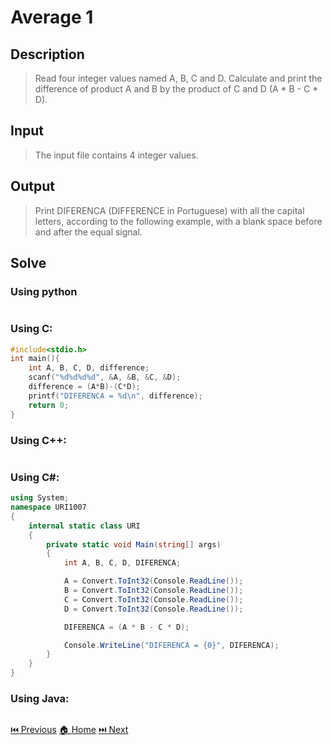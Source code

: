 # Average 1

## Description

> Read four integer values named A, B, C and D. Calculate and print the difference of product A and B by the product of C and D (A * B - C * D).

## Input

> The input file contains 4 integer values.

## Output

> Print DIFERENCA (DIFFERENCE in Portuguese) with all the capital letters, according to the following example, with a blank space before and after the equal signal.

## Solve

### Using python

```python

```

### Using C:

```c
#include<stdio.h>
int main(){
    int A, B, C, D, difference;
    scanf("%d%d%d%d", &A, &B, &C, &D);
    difference = (A*B)-(C*D);
    printf("DIFERENCA = %d\n", difference);
    return 0;
}
```

### Using C++:

```c++

```

### Using C#:

```c#
using System;
namespace URI1007
{
    internal static class URI
    {
        private static void Main(string[] args)
        {
            int A, B, C, D, DIFERENCA;

            A = Convert.ToInt32(Console.ReadLine());
            B = Convert.ToInt32(Console.ReadLine());
            C = Convert.ToInt32(Console.ReadLine());
            D = Convert.ToInt32(Console.ReadLine());

            DIFERENCA = (A * B - C * D);

            Console.WriteLine("DIFERENCA = {0}", DIFERENCA);
        }
    }
}
```

### Using Java:

```java

```

[⏮️ Previous](/URI_1006/URI_1006.md)
[🏠 Home](/README.md)
[⏭️ Next](/URI_1008/URI_1008.md)
